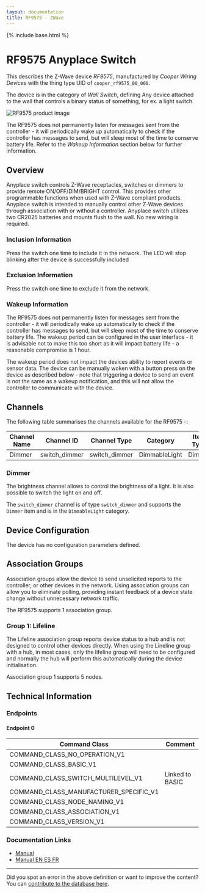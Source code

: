 ```yaml
---
layout: documentation
title: RF9575 - ZWave
---
```


{% include base.html %}

# RF9575 Anyplace Switch
This describes the Z-Wave device *RF9575*, manufactured by *Cooper Wiring Devices* with the thing type UID of ```cooper_rf9575_00_000```.

The device is in the category of *Wall Switch*, defining Any device attached to the wall that controls a binary status of something, for ex. a light switch.

![RF9575 product image](https://opensmarthouse.org/zwavedatabase/1144/image/)


The RF9575 does not permanently listen for messages sent from the controller - it will periodically wake up automatically to check if the controller has messages to send, but will sleep most of the time to conserve battery life. Refer to the *Wakeup Information* section below for further information.

## Overview

Anyplace switch controls Z-Wave receptacles, switches or dimmers to provide remote ON/OFF/DIM/BRIGHT control. This provides other programmable functions when used with Z-Wave compliant products. Anyplace switch is intended to manually control other Z-Wave devices through association with or without a controller. Anyplace switch utilizes two CR2025 batteries and mounts flush to the wall. No new wiring is required.

### Inclusion Information

Press the switch one time to include it in the network. The LED will stop blinking after the device is successfully included

### Exclusion Information

Press the switch one time to exclude it from the network.

### Wakeup Information

The RF9575 does not permanently listen for messages sent from the controller - it will periodically wake up automatically to check if the controller has messages to send, but will sleep most of the time to conserve battery life. The wakeup period can be configured in the user interface - it is advisable not to make this too short as it will impact battery life - a reasonable compromise is 1 hour.

The wakeup period does not impact the devices ability to report events or sensor data. The device can be manually woken with a button press on the device as described below - note that triggering a device to send an event is not the same as a wakeup notification, and this will not allow the controller to communicate with the device.

## Channels

The following table summarises the channels available for the RF9575 -:

| Channel Name | Channel ID | Channel Type | Category | Item Type |
|--------------|------------|--------------|----------|-----------|
| Dimmer | switch_dimmer | switch_dimmer | DimmableLight | Dimmer | 

### Dimmer
The brightness channel allows to control the brightness of a light.
            It is also possible to switch the light on and off.

The ```switch_dimmer``` channel is of type ```switch_dimmer``` and supports the ```Dimmer``` item and is in the ```DimmableLight``` category.



## Device Configuration

The device has no configuration parameters defined.

## Association Groups

Association groups allow the device to send unsolicited reports to the controller, or other devices in the network. Using association groups can allow you to eliminate polling, providing instant feedback of a device state change without unnecessary network traffic.

The RF9575 supports 1 association group.

### Group 1: Lifeline

The Lifeline association group reports device status to a hub and is not designed to control other devices directly. When using the Lineline group with a hub, in most cases, only the lifeline group will need to be configured and normally the hub will perform this automatically during the device initialisation.

Association group 1 supports 5 nodes.

## Technical Information

### Endpoints

#### Endpoint 0

| Command Class | Comment |
|---------------|---------|
| COMMAND_CLASS_NO_OPERATION_V1| |
| COMMAND_CLASS_BASIC_V1| |
| COMMAND_CLASS_SWITCH_MULTILEVEL_V1| Linked to BASIC|
| COMMAND_CLASS_MANUFACTURER_SPECIFIC_V1| |
| COMMAND_CLASS_NODE_NAMING_V1| |
| COMMAND_CLASS_ASSOCIATION_V1| |
| COMMAND_CLASS_VERSION_V1| |

### Documentation Links

* [Manual](https://www.opensmarthouse.org/zwavedatabase/1144/anyplace-switch-spec-sheet.pdf)
* [Manual EN ES FR](https://www.opensmarthouse.org/zwavedatabase/1144/cooper-rf9575-EN-ES-FR.pdf)

---

Did you spot an error in the above definition or want to improve the content?
You can [contribute to the database here](https://www.opensmarthouse.org/zwavedatabase/1144).
